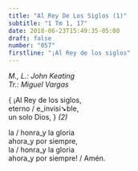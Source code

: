 ```yaml
---
title: "Al Rey De Los Siglos (1)"
subtitle: "1 Tm 1, 17"
date: 2018-06-23T15:49:35-05:00
draft: false
number: "057"
firstline: "¡Al Rey de los siglos"
---
```


_M., L.: John Keating_  
_Tr.: Miguel Vargas_

{ ¡Al Rey de los siglos,  
eterno / e_invisi➘ble,  
un solo Dios, } _(2)_

la / honra_y la gloria  
ahora_y por siempre,  
la / honra_y la gloria  
ahora_y por siempre! / Amén.